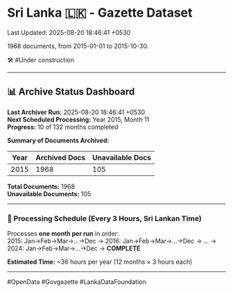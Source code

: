 # Sri Lanka 🇱🇰 - Gazette Dataset

Last Updated: 2025-08-20 18:46:41 +0530

1968 documents, from 2015-01-01 to 2015-10-30.

🛠️ #Under construction

---

## 📊 Archive Status Dashboard

**Last Archiver Run:** 2025-08-20 18:46:41 +0530  
**Next Scheduled Processing:** Year 2015, Month 11  
**Progress:** 10 of 132 months completed

**Summary of Documents Archived:**

| Year | Archived Docs | Unavailable Docs |
|------|---------------|-----------------|
| 2015 | 1968 | 105 |

**Total Documents:** 1968  
**Unavailable Documents:** 105 

---

### 🔄 Processing Schedule (Every 3 Hours, Sri Lankan Time)
Processes **one month per run** in order:  
2015: Jan→Feb→Mar→...→Dec → 2016: Jan→Feb→Mar→...→Dec → ... → 2024: Jan→Feb→Mar→...→Dec → **COMPLETE**

**Estimated Time:** ~36 hours per year (12 months × 3 hours each)

---
#OpenData #Govgazette #LankaDataFoundation
